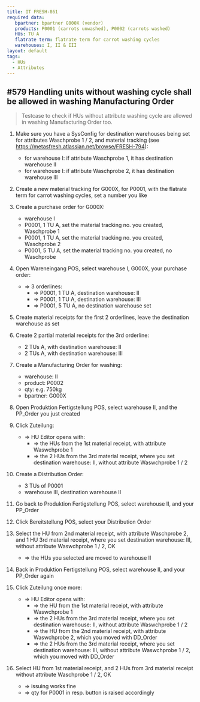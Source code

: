 ```yaml
---
title: IT FRESH-861
required data:
   bpartner: bpartner G000X (vendor)
   products: P0001 (carrots unwashed), P0002 (carrots washed)
   HUs: TU A
   flatrate term: flatrate term for carrot washing cycles  
   warehouses: I, II & III
layout: default
tags:
  - HUs
  - Attributes
---
```

## #579 Handling units without washing cycle shall be allowed in washing Manufacturing Order

> Testcase to check if HUs without attribute washing cycle are allowed in washing Manufacturing Order too.

1. Make sure you have a SysConfig for destination warehouses being set for attributes Waschprobe 1 / 2, and material tracking (see https://metasfresh.atlassian.net/browse/FRESH-794):
	* for warehouse I: if attribute Waschprobe 1, it has destination warehouse II 
	* for warehouse I: if attribute Waschprobe 2, it has destination warehouse III

1. Create a new material tracking for G000X, for P0001, with the flatrate term for carrot washing cycles, set a number you like

1. Create a purchase order for G000X:
	* warehouse I
	* P0001, 1 TU A, set the material tracking no. you created, Waschprobe 1
	* P0001, 1 TU A, set the material tracking no. you created, Waschprobe 2
	* P0001, 5 TU A, set the material tracking no. you created, no Waschprobe
	
1. Open Wareneingang POS, select warehouse I, G000X, your purchase order:
	* => 3 orderlines:
		* => P0001, 1 TU A, destination warehouse: II
		* => P0001, 1 TU A, destination warehouse: III
		* => P0001, 5 TU A, no destination warehouse set
	
1. Create material receipts for the first 2 orderlines, leave the destination warehouse as set

1. Create 2 partial material receipts for the 3rd orderline:
	* 2 TUs A, with destination warehouse: II
	* 2 TUs A, with destination warehouse: III
	
1. Create a Manufacturing Order for washing:
	* warehouse: II
	* product: P0002
	* qty: e.g. 750kg
	* bpartner: G000X
	
1. Open Produktion Fertigstellung POS, select warehouse II, and the PP_Order you just created

1. Click Zuteilung:
	* => HU Editor opens with:
		* => the HUs from the 1st material receipt, with attribute Waswchprobe 1
		* => the 2 HUs from the 3rd material receipt, where you set destination warehouse: II,  without attribute Waswchprobe 1 / 2
		
1. Create a Distribution Order:
	* 3 TUs of P0001
	* warehouse III, destination warehouse II
	
1. Go back to Produktion Fertigstellung POS, select warehouse II, and your PP_Order 

1. Click Bereitstellung POS, select your Distribution Order

1. Select the HU from 2nd material receipt, with attribute Waschprobe 2, and 1 HU 3rd material receipt, where you set destination warehouse: III,  without attribute Waswchprobe 1 / 2, OK
	* => the HUs you selected are moved to warehouse II

1. Back in Produktion Fertigstellung POS, select warehouse II, and your PP_Order again

1. Click Zuteilung once more:
	* => HU Editor opens with:
		* => the HU from the 1st material receipt, with attribute Waswchprobe 1
		* => the 2 HUs from the 3rd material receipt, where you set destination warehouse: II,  without attribute Waswchprobe 1 / 2
		* => the HU from the 2nd material receipt, with attribute Waswchprobe 2, which you moved with DD_Order
		* => the 2 HUs from the 3rd material receipt, where you set destination warehouse: III,  without attribute Waswchprobe 1 / 2, which you moved with DD_Order
		
1. Select HU from 1st material receipt, and 2 HUs from 3rd material receipt without attribute Waschprobe 1 / 2, OK
	* => issuing works fine
	* => qty for P0001 in resp. button is raised accordingly
